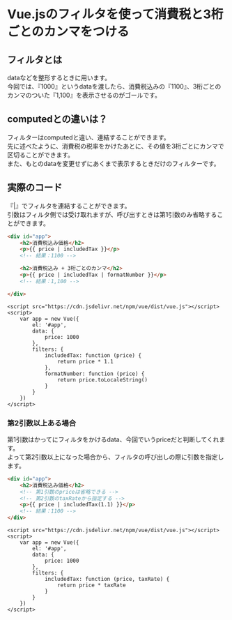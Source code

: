 # Vue.jsのフィルタを使って消費税と3桁ごとのカンマをつける  

## フィルタとは  
dataなどを整形するときに用います。  
今回では、『1000』というdataを渡したら、消費税込みの『1100』、3桁ごとのカンマのついた『1,100』を表示させるのがゴールです。  

## computedとの違いは？  
フィルターはcomputedと違い、連結することができます。  
先に述べたように、消費税の税率をかけたあとに、その値を3桁ごとにカンマで区切ることができます。  
また、もとのdataを変更せずにあくまで表示するときだけのフィルターです。  

## 実際のコード  
『|』でフィルタを連結することができます。  
引数はフィルタ側では受け取れますが、呼び出すときは第1引数のみ省略することができます。  

```html
<div id="app">
    <h2>消費税込み価格</h2>
    <p>{{ price | includedTax }}</p>
    <!-- 結果：1100 -->

    <h2>消費税込み + 3桁ごとのカンマ</h2>
    <p>{{ price | includedTax | formatNumber }}</p>
    <!-- 結果：1,100 -->

</div>
```
```vue
<script src="https://cdn.jsdelivr.net/npm/vue/dist/vue.js"></script>
<script>
    var app = new Vue({
        el: '#app',
        data: {
            price: 1000
        },
        filters: {
            includedTax: function (price) {
                return price * 1.1
            },
            formatNumber: function (price) {
                return price.toLocaleString()
            }
        }
    })
</script>
```

### 第2引数以上ある場合  
第1引数はかってにフィルタをかけるdata、今回でいうpriceだと判断してくれます。  
よって第2引数以上になった場合から、フィルタの呼び出しの際に引数を指定します。  

```html
<div id="app">
    <h2>消費税込み価格</h2>
    <!-- 第1引数のpriceは省略できる -->
    <!-- 第2引数のtaxRateから指定する -->
    <p>{{ price | includedTax(1.1) }}</p>
    <!-- 結果：1100 -->
</div>
```
```vue
<script src="https://cdn.jsdelivr.net/npm/vue/dist/vue.js"></script>
<script>
    var app = new Vue({
        el: '#app',
        data: {
            price: 1000
        },
        filters: {
            includedTax: function (price, taxRate) {
                return price * taxRate
            }
        }
    })
</script>
```